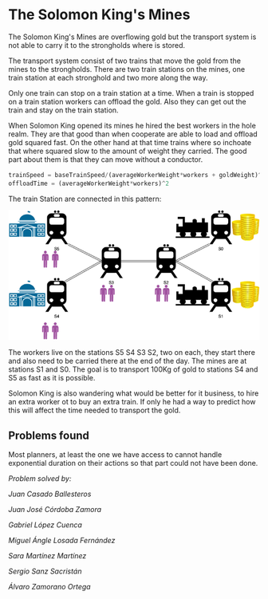 
# The Solomon King's Mines

The Solomon King's Mines are overflowing gold but the transport system is not able to carry it to the strongholds where is stored.

The transport system consist of two trains that move the gold from the mines to the strongholds.
There are two train stations on the mines, one train station at each stronghold and two more along the way.

Only one train can stop on a train station at a time.
When a train is stopped on a train station workers can offload the gold.
Also they can get out the train and stay on the train station.

When Solomon King opened its mines he hired the best workers in the hole realm.
They are that good than when cooperate are able to load and offload gold squared fast.
On the other hand at that time trains where so inchoate that where squared slow to the amount of weight they carried.
The good part about them is that they can move without a conductor.

```js
trainSpeed = baseTrainSpeed/(averageWorkerWeight*workers + goldWeight)^2
offloadTime = (averageWorkerWeight*workers)^2
```

The train Station are connected in this pattern:

![StationPattern](./stationPattern.png)

The workers live on the stations S5 S4 S3 S2, two on each, they start there and also need to be carried there at the end of the day.
The mines are at stations S1 and S0.
The goal is to transport 100Kg of gold to stations S4 and S5 as fast as it is possible.

Solomon King is also wandering what would be better for it business, to hire an extra worker ot to buy an extra train.
If only he had a way to predict how this will affect the time needed to transport the gold.

## Problems found

Most planners, at least the one we have access to cannot handle exponential duration on their actions so that part could not have been done.

*Problem solved by:*

*Juan Casado Ballesteros*

*Juan José Córdoba Zamora*

*Gabriel López Cuenca*

*Miguel Ángle Losada Fernández*

*Sara Martínez Martínez*

*Sergio Sanz Sacristán*

*Álvaro Zamorano Ortega*
